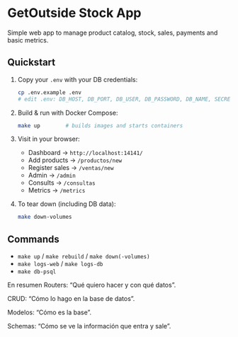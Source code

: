# GetOutside Stock App

Simple web app to manage product catalog, stock, sales, payments and basic metrics.

## Quickstart

1. Copy your `.env` with your DB credentials:
   ```bash
   cp .env.example .env
   # edit .env: DB_HOST, DB_PORT, DB_USER, DB_PASSWORD, DB_NAME, SECRET_KEY
   ```

2. Build & run with Docker Compose:
   ```bash
   make up        # builds images and starts containers
   ```

3. Visit in your browser:
   - Dashboard → `http://localhost:14141/`
   - Add products → `/productos/new`
   - Register sales → `/ventas/new`
   - Admin → `/admin`
   - Consults → `/consultas`
   - Metrics → `/metrics`

4. To tear down (including DB data):
   ```bash
   make down-volumes
   ```

## Commands

- `make up` / `make rebuild` / `make down(-volumes)`  
- `make logs-web` / `make logs-db`  
- `make db-psql`



En resumen
Routers: “Qué quiero hacer y con qué datos”.

CRUD: “Cómo lo hago en la base de datos”.

Modelos: “Cómo es la base”.

Schemas: “Cómo se ve la información que entra y sale”.